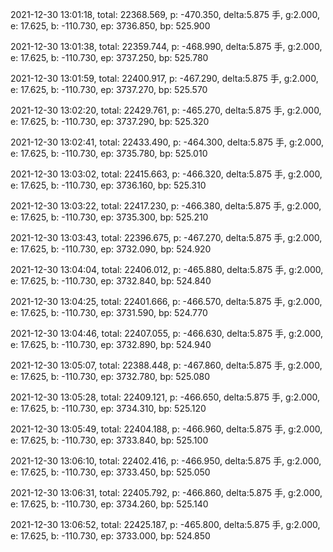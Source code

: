 2021-12-30 13:01:18, total: 22368.569, p: -470.350, delta:5.875 手, g:2.000, e: 17.625, b: -110.730, ep: 3736.850, bp: 525.900

2021-12-30 13:01:38, total: 22359.744, p: -468.990, delta:5.875 手, g:2.000, e: 17.625, b: -110.730, ep: 3737.250, bp: 525.780

2021-12-30 13:01:59, total: 22400.917, p: -467.290, delta:5.875 手, g:2.000, e: 17.625, b: -110.730, ep: 3737.270, bp: 525.570

2021-12-30 13:02:20, total: 22429.761, p: -465.270, delta:5.875 手, g:2.000, e: 17.625, b: -110.730, ep: 3737.290, bp: 525.320

2021-12-30 13:02:41, total: 22433.490, p: -464.300, delta:5.875 手, g:2.000, e: 17.625, b: -110.730, ep: 3735.780, bp: 525.010

2021-12-30 13:03:02, total: 22415.663, p: -466.320, delta:5.875 手, g:2.000, e: 17.625, b: -110.730, ep: 3736.160, bp: 525.310

2021-12-30 13:03:22, total: 22417.230, p: -466.380, delta:5.875 手, g:2.000, e: 17.625, b: -110.730, ep: 3735.300, bp: 525.210

2021-12-30 13:03:43, total: 22396.675, p: -467.270, delta:5.875 手, g:2.000, e: 17.625, b: -110.730, ep: 3732.090, bp: 524.920

2021-12-30 13:04:04, total: 22406.012, p: -465.880, delta:5.875 手, g:2.000, e: 17.625, b: -110.730, ep: 3732.840, bp: 524.840

2021-12-30 13:04:25, total: 22401.666, p: -466.570, delta:5.875 手, g:2.000, e: 17.625, b: -110.730, ep: 3731.590, bp: 524.770

2021-12-30 13:04:46, total: 22407.055, p: -466.630, delta:5.875 手, g:2.000, e: 17.625, b: -110.730, ep: 3732.890, bp: 524.940

2021-12-30 13:05:07, total: 22388.448, p: -467.860, delta:5.875 手, g:2.000, e: 17.625, b: -110.730, ep: 3732.780, bp: 525.080

2021-12-30 13:05:28, total: 22409.121, p: -466.650, delta:5.875 手, g:2.000, e: 17.625, b: -110.730, ep: 3734.310, bp: 525.120

2021-12-30 13:05:49, total: 22404.188, p: -466.960, delta:5.875 手, g:2.000, e: 17.625, b: -110.730, ep: 3733.840, bp: 525.100

2021-12-30 13:06:10, total: 22402.416, p: -466.950, delta:5.875 手, g:2.000, e: 17.625, b: -110.730, ep: 3733.450, bp: 525.050

2021-12-30 13:06:31, total: 22405.792, p: -466.860, delta:5.875 手, g:2.000, e: 17.625, b: -110.730, ep: 3734.260, bp: 525.140

2021-12-30 13:06:52, total: 22425.187, p: -465.800, delta:5.875 手, g:2.000, e: 17.625, b: -110.730, ep: 3733.000, bp: 524.850